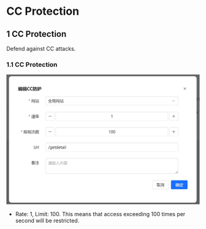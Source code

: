 # CC Protection

## 1 CC Protection
Defend against CC attacks.
### 1.1 CC Protection

![CC Protection](/images/cc.png)

- Rate: 1, Limit: 100. This means that access exceeding 100 times per second will be restricted.